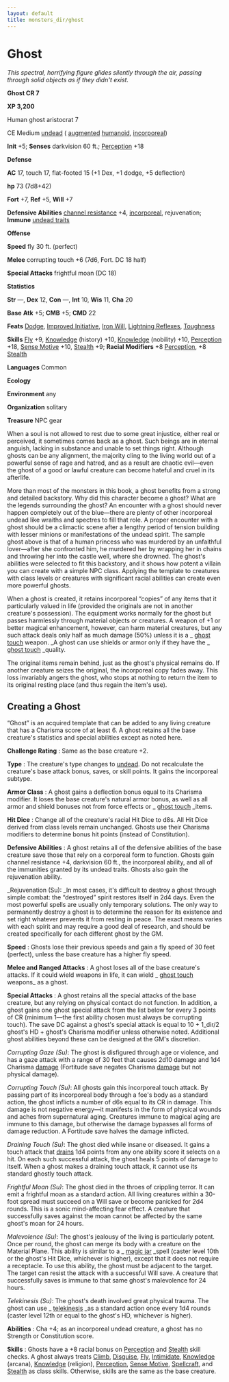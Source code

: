 ```yaml
---
layout: default
title: monsters_dir/ghost
---
```

# Ghost

_This spectral, horrifying figure glides silently through the air, passing through solid objects as if they didn't exist._

**Ghost CR 7**

**XP 3,200**

Human ghost aristocrat 7

CE Medium [undead](creatureTypes#_undead) ( [augmented](creatureTypes#_augmented-subtype) [humanoid](creatureTypes#_humanoid), [incorporeal](creatureTypes#_incorporeal-subtype))

**Init** +5; **Senses** darkvision 60 ft.; [Perception](../skills_dir/perception#_perception) +18

**Defense**

**AC** 17, touch 17, flat-footed 15 (+1 Dex, +1 dodge, +5 deflection)

**hp** 73 (7d8+42)

**Fort** +7, **Ref** +5, **Will** +7

**Defensive Abilities** [channel resistance](universalMonsterRules#_channel-resistance) +4, [incorporeal](universalMonsterRules#_incorporeal), rejuvenation; **Immune** [undead traits](universalMonsterRules#_undead-traits)

**Offense**

**Speed** fly 30 ft. (perfect)

**Melee** corrupting touch +6 (7d6, Fort. DC 18 half)

**Special Attacks** frightful moan (DC 18)

**Statistics**

**Str** —, **Dex** 12, **Con** —, **Int** 10, **Wis** 11, **Cha** 20

**Base**  **Atk** +5; **CMB** +5; **CMD** 22

**Feats** [Dodge](../feats#_dodge), [Improved Initiative](../feats#_improved-initiative), [Iron Will](../feats#_iron-will), [Lightning Reflexes](../feats#_lightning-reflexes), [Toughness](../feats#_toughness)

**Skills** [Fly](../skills_dir/fly#_fly) +9, [Knowledge](../skills_dir/knowledge#_knowledge) (history) +10, [Knowledge](../skills_dir/knowledge#_knowledge) (nobility) +10, [Perception](../skills_dir/perception#_perception) +18, [Sense Motive](../skills_dir/senseMotive#_sense-motive) +10, [Stealth](../skills_dir/stealth#_stealth) +9; **Racial Modifiers** +8 [Perception](../skills_dir/perception#_perception), +8 [Stealth](../skills_dir/stealth#_stealth)

**Languages** Common

**Ecology**

**Environment** any

**Organization** solitary

**Treasure** NPC gear

When a soul is not allowed to rest due to some great injustice, either real or perceived, it sometimes comes back as a ghost. Such beings are in eternal anguish, lacking in substance and unable to set things right. Although ghosts can be any alignment, the majority cling to the living world out of a powerful sense of rage and hatred, and as a result are chaotic evil—even the ghost of a good or lawful creature can become hateful and cruel in its afterlife.

More than most of the monsters in this book, a ghost benefits from a strong and detailed backstory. Why did this character become a ghost? What are the legends surrounding the ghost? An encounter with a ghost should never happen completely out of the blue—there are plenty of other incorporeal undead like wraiths and spectres to fill that role. A proper encounter with a ghost should be a climactic scene after a lengthy period of tension building with lesser minions or manifestations of the undead spirit. The sample ghost above is that of a human princess who was murdered by an unfaithful lover—after she confronted him, he murdered her by wrapping her in chains and throwing her into the castle well, where she drowned. The ghost's abilities were selected to fit this backstory, and it shows how potent a villain you can create with a simple NPC class. Applying the template to creatures with class levels or creatures with significant racial abilities can create even more powerful ghosts.

When a ghost is created, it retains incorporeal “copies” of any items that it particularly valued in life (provided the originals are not in another creature's possession). The equipment works normally for the ghost but passes harmlessly through material objects or creatures. A weapon of +1 or better magical enhancement, however, can harm material creatures, but any such attack deals only half as much damage (50%) unless it is a _ [ghost touch](../magicItems_dir/weapons#_weapons-ghost-touch) weapon. _A ghost can use shields or armor only if they have the _ [ghost touch](../magicItems_dir/weapons#_weapons-ghost-touch) _quality.

The original items remain behind, just as the ghost's physical remains do. If another creature seizes the original, the incorporeal copy fades away. This loss invariably angers the ghost, who stops at nothing to return the item to its original resting place (and thus regain the item's use).

## Creating a Ghost

“Ghost” is an acquired template that can be added to any living creature that has a Charisma score of at least 6. A ghost retains all the base creature's statistics and special abilities except as noted here.

**Challenge Rating** : Same as the base creature +2.

**Type** : The creature's type changes to [undead](creatureTypes#_undead). Do not recalculate the creature's base attack bonus, saves, or skill points. It gains the incorporeal subtype.

**Armor Class** : A ghost gains a deflection bonus equal to its Charisma modifier. It loses the base creature's natural armor bonus, as well as all armor and shield bonuses not from force effects or _ [ghost touch](../magicItems_dir/weapons#_weapons-ghost-touch) _items.

**Hit Dice** : Change all of the creature's racial Hit Dice to d8s. All Hit Dice derived from class levels remain unchanged. Ghosts use their Charisma modifiers to determine bonus hit points (instead of Constitution).

**Defensive Abilities** : A ghost retains all of the defensive abilities of the base creature save those that rely on a corporeal form to function. Ghosts gain channel resistance +4, darkvision 60 ft., the incorporeal ability, and all of the immunities granted by its undead traits. Ghosts also gain the rejuvenation ability.

_Rejuvenation (Su): _In most cases, it's difficult to destroy a ghost through simple combat: the “destroyed” spirit restores itself in 2d4 days. Even the most powerful spells are usually only temporary solutions. The only way to permanently destroy a ghost is to determine the reason for its existence and set right whatever prevents it from resting in peace. The exact means varies with each spirit and may require a good deal of research, and should be created specifically for each different ghost by the GM.

**Speed** : Ghosts lose their previous speeds and gain a fly speed of 30 feet (perfect), unless the base creature has a higher fly speed.

**Melee and Ranged Attacks** : A ghost loses all of the base creature's attacks. If it could wield weapons in life, it can wield _ [ghost touch](../magicItems_dir/weapons#_weapons-ghost-touch) weapons_ as a ghost.

**Special Attacks** : A ghost retains all the special attacks of the base creature, but any relying on physical contact do not function. In addition, a ghost gains one ghost special attack from the list below for every 3 points of CR (minimum 1—the first ability chosen must always be corrupting touch). The save DC against a ghost's special attack is equal to 10 + 1_dir/2 ghost's HD + ghost's Charisma modifier unless otherwise noted. Additional ghost abilities beyond these can be designed at the GM's discretion.

_Corrupting Gaze (Su)_: The ghost is disfigured through age or violence, and has a gaze attack with a range of 30 feet that causes 2d10 damage and 1d4 Charisma [damage](universalMonsterRules#_ability-damage-and-drain) (Fortitude save negates Charisma [damage](universalMonsterRules#_ability-damage-and-drain) but not physical damage).

  
  

_Corrupting Touch (Su)_: All ghosts gain this incorporeal touch attack. By passing part of its incorporeal body through a foe's body as a standard action, the ghost inflicts a number of d6s equal to its CR in damage. This damage is not negative energy—it manifests in the form of physical wounds and aches from supernatural aging. Creatures immune to magical aging are immune to this damage, but otherwise the damage bypasses all forms of damage reduction. A Fortitude save halves the damage inflicted.

  
  

_Draining Touch (Su)_: The ghost died while insane or diseased. It gains a touch attack that [drains](universalMonsterRules#_ability-damage-and-drain) 1d4 points from any one ability score it selects on a hit. On each such successful attack, the ghost heals 5 points of damage to itself. When a ghost makes a draining touch attack, it cannot use its standard ghostly touch attack.

  
  

_Frightful Moan (Su)_: The ghost died in the throes of crippling terror. It can emit a frightful moan as a standard action. All living creatures within a 30-foot spread must succeed on a Will save or become panicked for 2d4 rounds. This is a sonic mind-affecting fear effect. A creature that successfully saves against the moan cannot be affected by the same ghost's moan for 24 hours.

  
  

_Malevolence (Su)_: The ghost's jealousy of the living is particularly potent. Once per round, the ghost can merge its body with a creature on the Material Plane. This ability is similar to a _ [magic jar](../spells_dir/magicJar#_magic-jar) _spell (caster level 10th or the ghost's Hit Dice, whichever is higher), except that it does not require a receptacle. To use this ability, the ghost must be adjacent to the target. The target can resist the attack with a successful Will save. A creature that successfully saves is immune to that same ghost's malevolence for 24 hours.

  
  

_Telekinesis (Su)_: The ghost's death involved great physical trauma. The ghost can use _ [telekinesis](../spells_dir/telekinesis#_telekinesis) _as a standard action once every 1d4 rounds (caster level 12th or equal to the ghost's HD, whichever is higher).

**Abilities** : Cha +4; as an incorporeal undead creature, a ghost has no Strength or Constitution score.

**Skills** : Ghosts have a +8 racial bonus on [Perception](../skills_dir/perception#_perception) and [Stealth](../skills_dir/stealth#_stealth) skill checks. A ghost always treats [Climb](../skills_dir/climb#_climb), [Disguise](../skills_dir/disguise#_disguise), [Fly](../skills_dir/fly#_fly), [Intimidate](../skills_dir/intimidate#_intimidate), [Knowledge](../skills_dir/knowledge#_knowledge) (arcana), [Knowledge](../skills_dir/knowledge#_knowledge) (religion), [Perception](../skills_dir/perception#_perception), [Sense Motive](../skills_dir/senseMotive#_sense-motive), [Spellcraft](../skills_dir/spellcraft#_spellcraft), and [Stealth](../skills_dir/stealth#_stealth) as class skills. Otherwise, skills are the same as the base creature.

